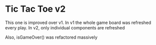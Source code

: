 # Tic Tac Toe v2

This one is improved over v1. In v1 the whole game board was refreshed every play. In v2, only individual components are refreshed

Also, isGameOver() was refactored massively